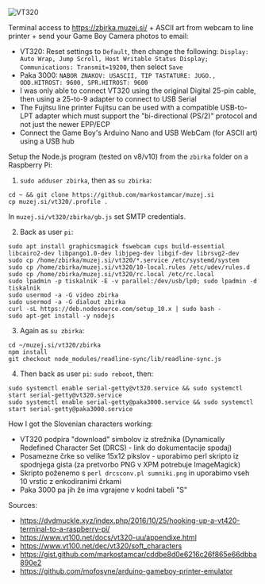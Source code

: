 ![VT320](https://raw.githubusercontent.com/markostamcar/muzej.si/master/vt320/vt320.jpg)

Terminal access to https://zbirka.muzej.si/ + ASCII art from webcam to line printer + send your Game Boy Camera photos to email:
- VT320: Reset settings to `Default`, then change the following: `Display: Auto Wrap, Jump Scroll, Host Writable Status Display; Communications: Transmit=19200`, then select `Save`
- Paka 3000: `NABOR ZNAKOV: USASCII, TIP TASTATURE: JUGO., ODD.HITROST: 9600, SPR.HITROST: 9600`
- I was only able to connect VT320 using the original Digital 25-pin cable, then using a 25-to-9 adapter to connect to USB Serial
- The Fujitsu line printer Fujitsu can be used with a compatible USB-to-LPT adapter which must support the  "bi-directional (PS/2)" protocol and not just the newer EPP/ECP
- Connect the Game Boy's Arduino Nano and USB WebCam (for ASCII art) using a USB hub

Setup the Node.js program (tested on v8/v10) from the `zbirka` folder on a Raspberry Pi:
1. ```sudo adduser zbirka```, then as ```su zbirka```:
```
cd ~ && git clone https://github.com/markostamcar/muzej.si
cp muzej.si/vt320/.profile .
```
In ```muzej.si/vt320/zbirka/gb.js``` set SMTP credentials.

2. Back as user ```pi```:

```
sudo apt install graphicsmagick fswebcam cups build-essential libcairo2-dev libpango1.0-dev libjpeg-dev libgif-dev librsvg2-dev
sudo cp /home/zbirka/muzej.si/vt320/*.service /etc/systemd/system
sudo cp /home/zbirka/muzej.si/vt320/10-local.rules /etc/udev/rules.d
sudo cp /home/zbirka/muzej.si/vt320/rc.local /etc/rc.local
sudo lpadmin -p tiskalnik -E -v parallel:/dev/usb/lp0; sudo lpadmin -d tiskalnik
sudo usermod -a -G video zbirka
sudo usermod -a -G dialout zbirka
curl -sL https://deb.nodesource.com/setup_10.x | sudo bash -
sudo apt-get install -y nodejs
```

3. Again as ```su zbirka```:
```
cd ~/muzej.si/vt320/zbirka
npm install
git checkout node_modules/readline-sync/lib/readline-sync.js
```

4. Then back as user ```pi```: ```sudo reboot```, then:
```
sudo systemctl enable serial-getty@vt320.service && sudo systemctl start serial-getty@vt320.service
sudo systemctl enable serial-getty@paka3000.service && sudo systemctl start serial-getty@paka3000.service
```

How I got the Slovenian characters working:
- VT320 podpira "download" simbolov iz strežnika (Dynamically Redefined Character Set (DRCS) - link do dokumentacije spodaj)
- Posamezne črke so velike 15x12 pikslov - uporabimo perl skripto iz spodnjega gista (za pretvorbo PNG v XPM potrebuje ImageMagick)
- Skripto poženemo s `perl drcsconv.pl sumniki.png` in uporabimo vseh 10 vrstic z enkodiranimi črkami
- Paka 3000 pa jih že ima vgrajene v kodni tabeli "S"

Sources:
- https://dvdmuckle.xyz/index.php/2016/10/25/hooking-up-a-vt420-terminal-to-a-raspberry-pi/
- https://www.vt100.net/docs/vt320-uu/appendixe.html
- https://www.vt100.net/dec/vt320/soft_characters
- https://gist.github.com/markostamcar/cddbe8d0e6216c26f865e66dbba890e2
- https://github.com/mofosyne/arduino-gameboy-printer-emulator
